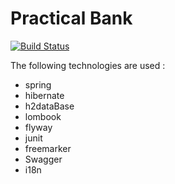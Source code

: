 # Practical Bank




[![Build Status](https://travis-ci.org/LayDan/bank_hibernate.svg?branch=master)](https://travis-ci.org/LayDan/bank_hibernate)


The following technologies are used :

* spring
* hibernate
* h2dataBase
* lombook
* flyway
* junit
* freemarker
* Swagger
* i18n